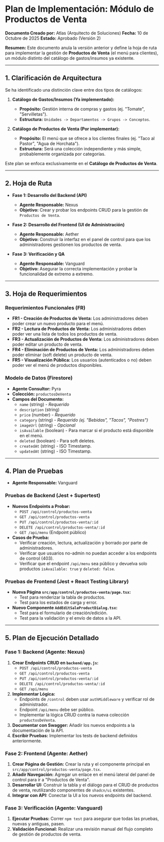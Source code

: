 # Plan de Implementación: Módulo de Productos de Venta

**Documento Creado por:** Atlas (Arquitecto de Soluciones)
**Fecha:** 10 de Octubre de 2025
**Estado:** Aprobado (Versión 2)

**Resumen:** Este documento anula la versión anterior y define la hoja de ruta para implementar la gestión de **Productos de Venta** (el menú para clientes), un módulo distinto del catálogo de gastos/insumos ya existente.

---

## 1. Clarificación de Arquitectura

Se ha identificado una distinción clave entre dos tipos de catálogos:

1.  **Catálogo de Gastos/Insumos (Ya implementado):**
    -   **Propósito:** Gestión interna de compras y gastos (ej. "Tomate", "Servilletas").
    -   **Estructura:** `Unidades -> Departamentos -> Grupos -> Conceptos`.

2.  **Catálogo de Productos de Venta (Por implementar):**
    -   **Propósito:** El menú que se ofrece a los clientes finales (ej. "Taco al Pastor", "Agua de Horchata").
    -   **Estructura:** Será una colección independiente y más simple, probablemente organizada por categorías.

Este plan se enfoca exclusivamente en el **Catálogo de Productos de Venta**.

---

## 2. Hoja de Ruta

-   **Fase 1: Desarrollo del Backend (API)**
    -   **Agente Responsable:** Nexus
    -   **Objetivo:** Crear y probar los endpoints CRUD para la gestión de `Productos de Venta`.

-   **Fase 2: Desarrollo del Frontend (UI de Administración)**
    -   **Agente Responsable:** Aether
    -   **Objetivo:** Construir la interfaz en el panel de control para que los administradores gestionen los productos de venta.

-   **Fase 3: Verificación y QA**
    -   **Agente Responsable:** Vanguard
    -   **Objetivo:** Asegurar la correcta implementación y probar la funcionalidad de extremo a extremo.

---

## 3. Hoja de Requerimientos

### Requerimientos Funcionales (FR)

-   **FR1 - Creación de Productos de Venta:** Los administradores deben poder crear un nuevo producto para el menú.
-   **FR2 - Lectura de Productos de Venta:** Los administradores deben poder ver una lista de todos los productos de venta.
-   **FR3 - Actualización de Productos de Venta:** Los administradores deben poder editar un producto de venta.
-   **FR4 - Eliminación de Productos de Venta:** Los administradores deben poder eliminar (soft delete) un producto de venta.
-   **FR5 - Visualización Pública:** Los usuarios (autenticados o no) deben poder ver el menú de productos disponibles.

### Modelo de Datos (Firestore)

-   **Agente Consultor:** Pyra
-   **Colección:** `productosDeVenta`
-   **Campos del Documento:**
    -   `name` (string) - *Requerido*
    -   `description` (string)
    -   `price` (number) - *Requerido*
    -   `category` (string) - *Requerido (ej. "Bebidas", "Tacos", "Postres")*
    -   `imageUrl` (string) - *Opcional*
    -   `isAvailable` (boolean) - Para marcar si el producto está disponible en el menú.
    -   `deleted` (boolean) - Para soft deletes.
    -   `createdAt` (string) - ISO Timestamp.
    -   `updatedAt` (string) - ISO Timestamp.

---

## 4. Plan de Pruebas

-   **Agente Responsable:** Vanguard

### Pruebas de Backend (Jest + Supertest)

-   **Nuevos Endpoints a Probar:**
    -   `POST /api/control/productos-venta`
    -   `GET /api/control/productos-venta`
    -   `PUT /api/control/productos-venta/:id`
    -   `DELETE /api/control/productos-venta/:id`
    -   `GET /api/menu` (Endpoint público)
-   **Casos de Prueba:**
    -   Verificar creación, lectura, actualización y borrado por parte de administradores.
    -   Verificar que usuarios no-admin no puedan acceder a los endpoints de control (403).
    -   Verificar que el endpoint `/api/menu` sea público y devuelva solo productos `isAvailable: true` y `deleted: false`.

### Pruebas de Frontend (Jest + React Testing Library)

-   **Nueva Página `src/app/control/productos-venta/page.tsx`:**
    -   Test para renderizar la tabla de productos.
    -   Test para los estados de carga y error.
-   **Nuevo Componente `AddEditSaleProductDialog.tsx`:**
    -   Test para el formulario de creación/edición.
    -   Test para la validación y el envío de datos a la API.

---

## 5. Plan de Ejecución Detallado

### Fase 1: Backend (Agente: Nexus)

1.  **Crear Endpoints CRUD en `backend/app.js`:**
    -   `POST /api/control/productos-venta`
    -   `GET /api/control/productos-venta`
    -   `PUT /api/control/productos-venta/:id`
    -   `DELETE /api/control/productos-venta/:id`
    -   `GET /api/menu`
2.  **Implementar Lógica:**
    -   Endpoints de `/control` deben usar `authMiddleware` y verificar rol de administrador.
    -   Endpoint `/api/menu` debe ser público.
    -   Implementar la lógica CRUD contra la nueva colección `productosDeVenta`.
3.  **Documentar con Swagger:** Añadir los nuevos endpoints a la documentación de la API.
4.  **Escribir Pruebas:** Implementar los tests de backend definidos anteriormente.

### Fase 2: Frontend (Agente: Aether)

1.  **Crear Página de Gestión:** Crear la ruta y el componente principal en `src/app/control/productos-venta/page.tsx`.
2.  **Añadir Navegación:** Agregar un enlace en el menú lateral del panel de control para ir a "Productos de Venta".
3.  **Desarrollar UI:** Construir la tabla y el diálogo para el CRUD de productos de venta, reutilizando componentes de `shadcn/ui` existentes.
4.  **Integrar con API:** Conectar la UI a los nuevos endpoints del backend.

### Fase 3: Verificación (Agente: Vanguard)

1.  **Ejecutar Pruebas:** Correr `npm test` para asegurar que todas las pruebas, nuevas y antiguas, pasen.
2.  **Validación Funcional:** Realizar una revisión manual del flujo completo de gestión de productos de venta.